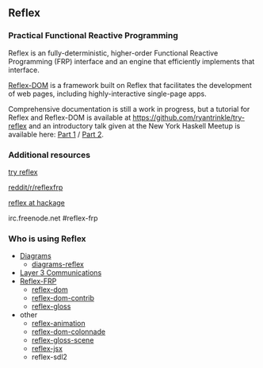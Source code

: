## Reflex
### Practical Functional Reactive Programming

Reflex is an fully-deterministic, higher-order Functional Reactive Programming (FRP) interface and an engine that efficiently implements that interface.

[Reflex-DOM](https://github.com/ryantrinkle/reflex-dom) is a framework built on Reflex that facilitates the development of web pages, including highly-interactive single-page apps.

Comprehensive documentation is still a work in progress, but a tutorial for Reflex and Reflex-DOM is available at https://github.com/ryantrinkle/try-reflex and an introductory talk given at the New York Haskell Meetup is available here: [Part 1](https://www.youtube.com/watch?v=mYvkcskJbc4) / [Part 2](https://www.youtube.com/watch?v=3qfc9XFVo2c).

### Additional resources
[try reflex](https://github.com/ryantrinkle/try-reflex)

[reddit/r/reflexfrp](http://www.reddit.com/r/reflexfrp)

[reflex at hackage](https://hackage.haskell.org/package/reflex)

irc.freenode.net #reflex-frp


### Who is using Reflex
* [Diagrams](https://github.com/diagrams)
  * [diagrams-reflex](https://github.com/diagrams/diagrams-reflex)
* [Layer 3 Communications](https://github.com/layer-3-communications)
* [Reflex-FRP](https://github.com/reflex-frp)
  * [reflex-dom](https://github.com/reflex-frp/reflex-dom)
  * [reflex-dom-contrib](https://github.com/reflex-frp/reflex-dom-contrib)
  * [reflex-gloss](https://github.com/reflex-frp/reflex-gloss)
* other
  * [reflex-animation](https://github.com/saulzar/reflex-animation)
  * [reflex-dom-colonnade](https://github.com/andrewthad/colonnade/tree/master/reflex-dom-colonnade)
  * [reflex-gloss-scene](https://github.com/saulzar/reflex-gloss-scene)
  * [reflex-jsx](https://github.com/dackerman/reflex-jsx)
  * reflex-sdl2
